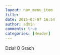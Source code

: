 ```yaml
---
layout: nav_menu_item
title: 
date: 2015-03-07 16:54
author: admin
comments: true
categories: [Header]
---
```

Dział O Grach
